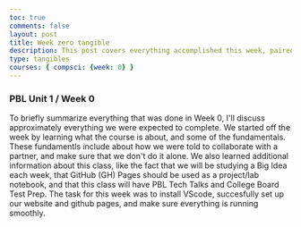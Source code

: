 ```yaml
---
toc: true
comments: false
layout: post
title: Week zero tangible
description: This post covers everything accomplished this week, paired with a brief summary.
type: tangibles
courses: { compsci: {week: 0} }
---
```


### PBL Unit 1 / Week 0


To briefly summarize everything that was done in Week 0, I'll discuss approximately everything we were expected to complete. We started off the week by learning what the course is about, and some of the fundamentals. These fundamentls include about how we were told to collaborate with a partner, and make sure that we don't do it alone. We also learned additional information about this class, like the fact that we will be studying a Big Idea each week, that GitHub (GH) Pages should be used as a project/lab notebook, and that this class will have PBL Tech Talks and College Board Test Prep. The task for this week was to install VScode, succesfully set up our website and github pages, and make sure everything is running smoothly.

